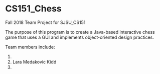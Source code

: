 # CS151_Chess
Fall 2018
Team Project for SJSU_CS151

The purpose of this program is to create a Java-based interactive chess game that uses a GUI and implements object-oriented design practices.

Team members include:

1.
2. Lara Medakovic Kidd
3.
